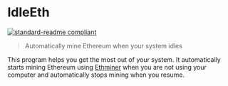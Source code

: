 # IdleEth

[![standard-readme compliant](https://img.shields.io/badge/readme%20style-standard-brightgreen.svg)](https://github.com/RichardLitt/standard-readme)

> Automatically mine Ethereum when your system idles

This program helps you get the most out of your system.  It automatically starts mining Ethereum using [Ethminer](https://github.com/ethereum-mining/ethminer) when you are not using your computer and automatically stops mining when you resume.
